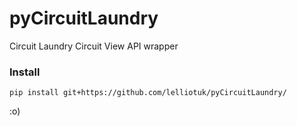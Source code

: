 # pyCircuitLaundry
 Circuit Laundry Circuit View API wrapper

### Install
`pip install git+https://github.com/lelliotuk/pyCircuitLaundry/`

:o)
